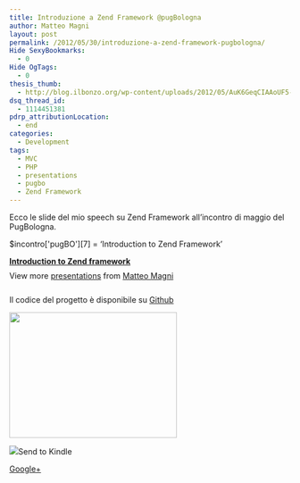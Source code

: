 ```yaml
---
title: Introduzione a Zend Framework @pugBologna
author: Matteo Magni
layout: post
permalink: /2012/05/30/introduzione-a-zend-framework-pugbologna/
Hide SexyBookmarks:
  - 0
Hide OgTags:
  - 0
thesis_thumb:
  - http://blog.ilbonzo.org/wp-content/uploads/2012/05/AuK6GeqCIAAoUF5-300x2251.jpg
dsq_thread_id:
  - 1114451381
pdrp_attributionLocation:
  - end
categories:
  - Development
tags:
  - MVC
  - PHP
  - presentations
  - pugbo
  - Zend Framework
---
```

Ecco le slide del mio speech su Zend Framework all&#8217;incontro di maggio del PugBologna.

$incontro\['pugBO'\]\[7\] = &#8216;Introduction to Zend Framework&#8217;

<div style="width:425px" id="__ss_13136119">
  <strong style="display:block;margin:12px 0 4px"><a href="http://www.slideshare.net/ilbonzo/introduction-to-zend-framework-13136119" title="Introduction to Zend framework " target="_blank">Introduction to Zend framework </a></strong> <div style="padding:5px 0 12px">
    View more <a href="http://www.slideshare.net/" target="_blank">presentations</a> from <a href="http://www.slideshare.net/ilbonzo" target="_blank">Matteo Magni</a>
  </div></p>
</div>

Il codice del progetto è disponibile su <a href="https://github.com/ilbonzo/Wade" title="Github" target="_blank">Github</a>

[<img src="http://magni.me/wp-content/uploads/2012/05/AuK6GeqCIAAoUF5-300x225.jpg" alt="" title="ilbonzo @pugBologna" width="300" height="225" class="aligncenter size-medium wp-image-611" />][1]

<div class='kindleWidget kindleLight' >
  <img src="http://magni.me/wp-content/plugins/send-to-kindle/media/white-15.png" /><span>Send to Kindle</span>
</div>

<a rel="author" href="https://plus.google.com/111433366670841346629?rel=author"  >Google+</a>

 [1]: http://magni.me/wp-content/uploads/2012/05/AuK6GeqCIAAoUF5.jpg